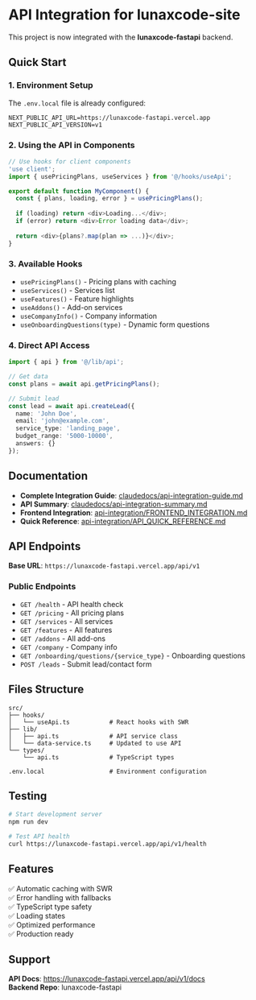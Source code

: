 # API Integration for lunaxcode-site

This project is now integrated with the **lunaxcode-fastapi** backend.

## Quick Start

### 1. Environment Setup

The `.env.local` file is already configured:

```env
NEXT_PUBLIC_API_URL=https://lunaxcode-fastapi.vercel.app
NEXT_PUBLIC_API_VERSION=v1
```

### 2. Using the API in Components

```typescript
// Use hooks for client components
'use client';
import { usePricingPlans, useServices } from '@/hooks/useApi';

export default function MyComponent() {
  const { plans, loading, error } = usePricingPlans();
  
  if (loading) return <div>Loading...</div>;
  if (error) return <div>Error loading data</div>;
  
  return <div>{plans?.map(plan => ...)}</div>;
}
```

### 3. Available Hooks

- `usePricingPlans()` - Pricing plans with caching
- `useServices()` - Services list
- `useFeatures()` - Feature highlights
- `useAddons()` - Add-on services
- `useCompanyInfo()` - Company information
- `useOnboardingQuestions(type)` - Dynamic form questions

### 4. Direct API Access

```typescript
import { api } from '@/lib/api';

// Get data
const plans = await api.getPricingPlans();

// Submit lead
const lead = await api.createLead({
  name: 'John Doe',
  email: 'john@example.com',
  service_type: 'landing_page',
  budget_range: '5000-10000',
  answers: {}
});
```

## Documentation

- **Complete Integration Guide**: [claudedocs/api-integration-guide.md](claudedocs/api-integration-guide.md)
- **API Summary**: [claudedocs/api-integration-summary.md](claudedocs/api-integration-summary.md)
- **Frontend Integration**: [api-integration/FRONTEND_INTEGRATION.md](api-integration/FRONTEND_INTEGRATION.md)
- **Quick Reference**: [api-integration/API_QUICK_REFERENCE.md](api-integration/API_QUICK_REFERENCE.md)

## API Endpoints

**Base URL**: `https://lunaxcode-fastapi.vercel.app/api/v1`

### Public Endpoints
- `GET /health` - API health check
- `GET /pricing` - All pricing plans
- `GET /services` - All services
- `GET /features` - All features
- `GET /addons` - All add-ons
- `GET /company` - Company info
- `GET /onboarding/questions/{service_type}` - Onboarding questions
- `POST /leads` - Submit lead/contact form

## Files Structure

```
src/
├── hooks/
│   └── useApi.ts           # React hooks with SWR
├── lib/
│   ├── api.ts              # API service class
│   └── data-service.ts     # Updated to use API
└── types/
    └── api.ts              # TypeScript types

.env.local                  # Environment configuration
```

## Testing

```bash
# Start development server
npm run dev

# Test API health
curl https://lunaxcode-fastapi.vercel.app/api/v1/health
```

## Features

✅ Automatic caching with SWR  
✅ Error handling with fallbacks  
✅ TypeScript type safety  
✅ Loading states  
✅ Optimized performance  
✅ Production ready  

## Support

**API Docs**: https://lunaxcode-fastapi.vercel.app/api/v1/docs  
**Backend Repo**: lunaxcode-fastapi
